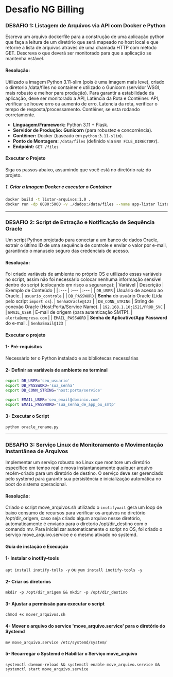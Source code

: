 # Desafio NG Billing
### DESAFIO 1: Listagem de Arquivos via API com Docker e Python

Escreva um arquivo dockerfile para a construção de uma aplicação python que faça a leitura de um diretório que será mapeado no host local e que retorne a lista de arquivos através de uma chamada HTTP com método GET.
Descreva o que deverá ser monitorado para que a aplicação se mantenha estável.

#### Resolução:
Utilizado a imagem Python 3.11-slim (pois é uma imagem mais leve), criado o diretorio /data/files no container e utilizado o Gunicorn (servidor WSGI, mais robusto e melhor para produção).
Para garantir a estabilidade da aplicação, deve ser monitorado a API, Latência da Rota e Contêiner.
API, verificar se houve erro ou aumento de erro. Latencia da rota, verificar o tempo de resposta/processamento. Contêiner, se esta rodando corretamente.

- **Linguagem/Framework:** Python 3.11 + Flask.
- **Servidor de Produção:** **Gunicorn** (para robustez e concorrência).
- **Contêiner:** Docker (baseado em `python:3.11-slim`).
- **Ponto de Montagem:** `/data/files` (definido via `ENV FILE_DIRECTORY`).
- **Endpoint:** `GET /files`

#### Executar o Projeto
Siga os passos abaixo, assumindo que você está no diretório raiz do projeto.

##### 1. Criar a Imagem Docker e executar o Container
```bash
docker build -t listar-arquivos:1.0 .
docker run -dp 8080:5000 -v ./dados:/data/files --name app-listar listar-arquivos:1.0
```

---
### DESAFIO 2: Script de Extração e Notificação de Sequência Oracle

Um script Python projetado para conectar a um banco de dados Oracle, extrair o último ID de uma sequência de controle e enviar o valor por e-mail, garantindo o manuseio seguro das credenciais de acesso.

#### Resolução:

Foi criado variáveis de ambiente no próprio OS e utilizado essas variáveis no script, assim não foi necessário colocar nenhuma informação sensível dentro do script (colocando em risco a segurança):
| Variável | Descrição | Exemplo de Conteúdo |
| :--- | :--- | :--- |
| `DB_USER` | Usuário de acesso ao Oracle. | `usuario_controle` |
| `DB_PASSWORD` | **Senha** do usuário Oracle (Lida pelo script `import os`). | `SenhaOracle@123` |
| `DB_CONN_STRING` | String de conexão Oracle (Host:Porta/Service Name). | `192.168.1.10:1521/PROD_SVC` |
| `EMAIL_USER` | E-mail de origem (para autenticação SMTP). | `alerta@empresa.com` |
| `EMAIL_PASSWORD` | **Senha de Aplicativo/App Password** do e-mail. | `SenhaEmail@123` |

#### Executar o projeto
#### 1- Pré-requisitos
Necessário ter o Python instalado e as bibliotecas necessárias

#### 2- Definir as variáveis de ambiente no terminal
```sh
export DB_USER='seu_usuario'
export DB_PASSWORD='sua_senha'
export DB_CONN_STRING='host:porta/service'

export EMAIL_USER='seu_email@dominio.com'
export EMAIL_PASSWORD='sua_senha_de_app_ou_smtp'
```
#### 3- Executar o Script
`python oracle_rename.py`

---
### DESAFIO 3: Serviço Linux de Monitoramento e Movimentação Instantânea de Arquivos
Implementar um serviço robusto no Linux que monitore um diretório específico em tempo real e mova instantaneamente qualquer arquivo recém-criado para um diretório de destino. O serviço deve ser gerenciado pelo systemd para garantir sua persistência e inicialização automática no boot do sistema operacional.

#### Resolução:
Criado o script move_arquivos.sh utilizado o `inotifywait` gera um loop de baixo consumo de recursos para verificar os arquivos no diretório /opt/dir_origem, caso seja criado algum arquivo nesse diretório, automaticamente é enviado para o diretorio /opt/dir_destino com o comando mv.
Para inicializar automaticamente o script no OS, foi criado o serviço move_arquivo.service e o mesmo ativado no systemd.

#### Guia de instação e Execução
#### 1- Instalar o inotify-tools
`apt install inotify-tolls -y` ou `yum install inotify-tools -y`
#### 2- Criar os diretorios
`mkdir -p /opt/dir_origem && mkdir -p /opt/dir_destino`
#### 3- Ajustar a permissão para executar o script
`chmod +x mover_arquivos.sh`
#### 4- Mover o arquivo do service 'move_arquivo.service' para o diretório do Systemd
`mv move_arquivo.service /etc/systemd/system/`
#### 5- Recarregar o Systemd e Habilitar o Serviço move_arquivo
`systemctl daemon-reload && systemctl enable move_arquivo.service && systemctl start move_arquivo.service`
